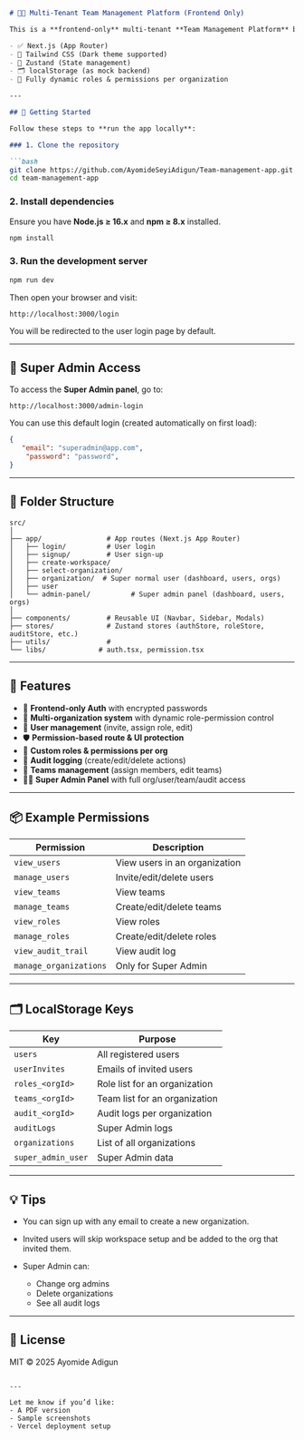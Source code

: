  

````markdown
# 🧑‍💼 Multi-Tenant Team Management Platform (Frontend Only)

This is a **frontend-only** multi-tenant **Team Management Platform** built with:

- ✅ Next.js (App Router)
- 🎨 Tailwind CSS (Dark theme supported)
- 🧠 Zustand (State management)
- 🗂 localStorage (as mock backend)
- 🔐 Fully dynamic roles & permissions per organization

---

## 🚀 Getting Started

Follow these steps to **run the app locally**:

### 1. Clone the repository

```bash
git clone https://github.com/AyomideSeyiAdigun/Team-management-app.git
cd team-management-app
````

### 2. Install dependencies

Ensure you have **Node.js ≥ 16.x** and **npm ≥ 8.x** installed.

```bash
npm install
```

### 3. Run the development server

```bash
npm run dev
```

Then open your browser and visit:

```
http://localhost:3000/login
```

You will be redirected to the user login page by default.

---

## 🧪 Super Admin Access

To access the **Super Admin panel**, go to:

```
http://localhost:3000/admin-login
```

You can use this default login (created automatically on first load):

```json
{
   "email": "superadmin@app.com",
    "password": "password",
}
```

---

## 📁 Folder Structure

```
src/
│
├── app/                # App routes (Next.js App Router)
│   ├── login/          # User login
│   ├── signup/         # User sign-up
│   ├── create-workspace/
│   ├── select-organization/
│   ├── organization/  # Super normal user (dashboard, users, orgs)
│   ├── user
│   └── admin-panel/          # Super admin panel (dashboard, users, orgs)
│
├── components/         # Reusable UI (Navbar, Sidebar, Modals)
├── stores/             # Zustand stores (authStore, roleStore, auditStore, etc.)
├── utils/              #
└── libs/             # auth.tsx, permission.tsx
```

---

## 🧠 Features

* 🔐 **Frontend-only Auth** with encrypted passwords
* 🏢 **Multi-organization system** with dynamic role-permission control
* 👤 **User management** (invite, assign role, edit)
* 🛡 **Permission-based route & UI protection**
* 🧩 **Custom roles & permissions per org**
* 📜 **Audit logging** (create/edit/delete actions)
* 👥 **Teams management** (assign members, edit teams)
* 👨‍💼 **Super Admin Panel** with full org/user/team/audit access

---

## 📦 Example Permissions

| Permission             | Description                   |
| ---------------------- | ----------------------------- |
| `view_users`           | View users in an organization |
| `manage_users`         | Invite/edit/delete users      |
| `view_teams`           | View teams                    |
| `manage_teams`         | Create/edit/delete teams      |
| `view_roles`           | View roles                    |
| `manage_roles`         | Create/edit/delete roles      |
| `view_audit_trail`     | View audit log                |
| `manage_organizations` | Only for Super Admin          |

---

## 🗂 LocalStorage Keys

| Key                | Purpose                       |
| ------------------ | ----------------------------- |
| `users`            | All registered users          |
| `userInvites`      | Emails of invited users       |
| `roles_<orgId>`    | Role list for an organization |
| `teams_<orgId>`    | Team list for an organization |
| `audit_<orgId>`    | Audit logs per organization   |
| `auditLogs`        | Super Admin logs              |
| `organizations`    | List of all organizations     |
| `super_admin_user` | Super Admin data              |

---

## 💡 Tips

* You can sign up with any email to create a new organization.
* Invited users will skip workspace setup and be added to the org that invited them.
* Super Admin can:

  * Change org admins
  * Delete organizations
  * See all audit logs

---
 
 

## 📄 License

MIT © 2025 Ayomide Adigun

```

---

Let me know if you’d like:
- A PDF version
- Sample screenshots
- Vercel deployment setup
```
